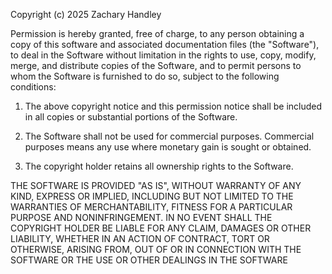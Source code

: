 Copyright (c) 2025 Zachary Handley

Permission is hereby granted, free of charge, to any person obtaining a copy
of this software and associated documentation files (the "Software"), to deal
in the Software without limitation in the rights to use, copy, modify, merge,
and distribute copies of the Software, and to permit persons to whom the Software
is furnished to do so, subject to the following conditions:

1. The above copyright notice and this permission notice shall be included in
   all copies or substantial portions of the Software.

2. The Software shall not be used for commercial purposes. Commercial purposes
   means any use where monetary gain is sought or obtained.

3. The copyright holder retains all ownership rights to the Software.

THE SOFTWARE IS PROVIDED "AS IS", WITHOUT WARRANTY OF ANY KIND, EXPRESS OR
IMPLIED, INCLUDING BUT NOT LIMITED TO THE WARRANTIES OF MERCHANTABILITY,
FITNESS FOR A PARTICULAR PURPOSE AND NONINFRINGEMENT. IN NO EVENT SHALL THE
COPYRIGHT HOLDER BE LIABLE FOR ANY CLAIM, DAMAGES OR OTHER LIABILITY, WHETHER
IN AN ACTION OF CONTRACT, TORT OR OTHERWISE, ARISING FROM, OUT OF OR IN
CONNECTION WITH THE SOFTWARE OR THE USE OR OTHER DEALINGS IN THE SOFTWARE
